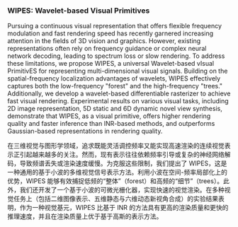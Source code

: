 ### WIPES: Wavelet-based Visual Primitives

Pursuing a continuous visual representation that offers flexible frequency modulation and fast rendering speed has recently garnered increasing attention in the fields of 3D vision and graphics. However, existing representations often rely on frequency guidance or complex neural network decoding, leading to spectrum loss or slow rendering. To address these limitations, we propose WIPES, a universal Wavelet-based vIsual PrimitivES for representing multi-dimensional visual signals. Building on the spatial-frequency localization advantages of wavelets, WIPES effectively captures both the low-frequency "forest" and the high-frequency "trees." Additionally, we develop a wavelet-based differentiable rasterizer to achieve fast visual rendering. Experimental results on various visual tasks, including 2D image representation, 5D static and 6D dynamic novel view synthesis, demonstrate that WIPES, as a visual primitive, offers higher rendering quality and faster inference than INR-based methods, and outperforms Gaussian-based representations in rendering quality.

在三维视觉与图形学领域，追求既能灵活调控频率又能实现高速渲染的连续视觉表示正引起越来越多的关注。然而，现有表示往往依赖频率引导或复杂的神经网络解码，导致频谱丢失或渲染速度缓慢。为克服这些限制，我们提出了 WIPES，这是一种通用的基于小波的多维视觉信号表示方法。利用小波在空间-频率局部化上的优势，WIPES 能够有效捕捉低频的“整体”（forest）和高频的“细节”（trees）。此外，我们还开发了一个基于小波的可微光栅化器，实现快速的视觉渲染。在多种视觉任务上（包括二维图像表示、五维静态与六维动态新视角合成）的实验结果表明，作为一种视觉基元，WIPES 比基于 INR 的方法具有更高的渲染质量和更快的推理速度，并且在渲染质量上优于基于高斯的表示方法。
